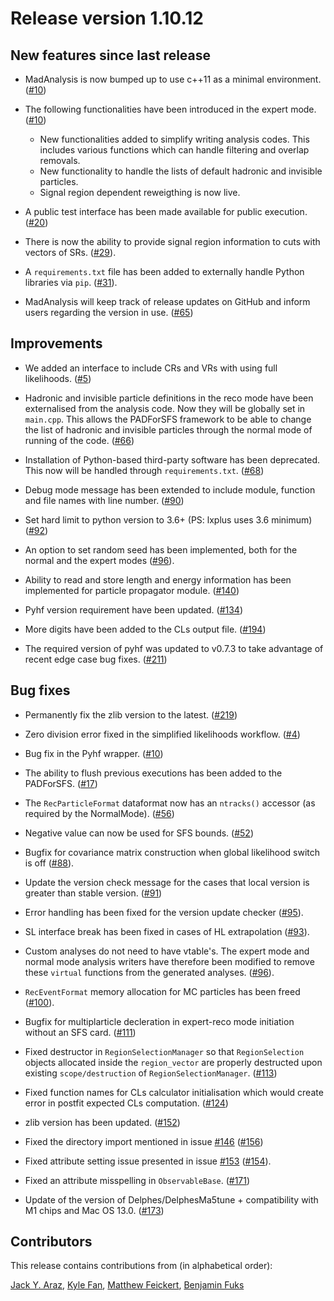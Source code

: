 # Release version 1.10.12

## New features since last release

* MadAnalysis is now bumped up to use c++11 as a minimal environment.
   ([#10](https://github.com/MadAnalysis/madanalysis5/pull/10))

* The following functionalities have been introduced in the expert mode.
   ([#10](https://github.com/MadAnalysis/madanalysis5/pull/10))
  * New functionalities added to simplify writing analysis codes. This includes
     various functions which can handle filtering and overlap removals.
  * New functionality to handle the lists of default hadronic and invisible
     particles.
  * Signal region dependent reweigthing is now live.

* A public test interface has been made available for public execution.
   ([#20](https://github.com/MadAnalysis/madanalysis5/pull/20))

* There is now the ability to provide signal region information to cuts with
   vectors of SRs.
   ([#29](https://github.com/MadAnalysis/madanalysis5/pull/29)).

* A `requirements.txt` file has been added to externally handle Python
   libraries via `pip`.
   ([#31](https://github.com/MadAnalysis/madanalysis5/pull/31)).

* MadAnalysis will keep track of release updates on GitHub and inform users
   regarding the version in use.
   ([#65](https://github.com/MadAnalysis/madanalysis5/pull/65))

## Improvements

* We added an interface to include CRs and VRs with using full likelihoods.
   ([#5](https://github.com/MadAnalysis/madanalysis5/pull/5))

* Hadronic and invisible particle definitions in the reco mode have been externalised
   from the analysis code. Now they will be globally set in `main.cpp`. This allows the
   PADForSFS framework to be able to change the list of hadronic and invisible
   particles through the normal mode of running of the code.
   ([#66](https://github.com/MadAnalysis/madanalysis5/pull/66))

* Installation of Python-based third-party software has been deprecated.
   This now will be handled through `requirements.txt`.
   ([#68](https://github.com/MadAnalysis/madanalysis5/pull/68))

* Debug mode message has been extended to include module, function and file names
   with line number. ([#90](https://github.com/MadAnalysis/madanalysis5/pull/90))

* Set hard limit to python version to 3.6+ (PS: lxplus uses 3.6 minimum)
   ([#92](https://github.com/MadAnalysis/madanalysis5/pull/92))

* An option to set random seed has been implemented, both for the normal and the expert modes
   ([#96](https://github.com/MadAnalysis/madanalysis5/pull/96)).

* Ability to read and store length and energy information has been implemented
  for particle propagator module.
  ([#140](https://github.com/MadAnalysis/madanalysis5/pull/140))

* Pyhf version requirement have been updated.
  ([#134](https://github.com/MadAnalysis/madanalysis5/pull/134))

* More digits have been added to the CLs output file.
  ([#194](https://github.com/MadAnalysis/madanalysis5/pull/194))

* The required version of pyhf was updated to v0.7.3 to take advantage of recent
  edge case bug fixes.
  ([#211](https://github.com/MadAnalysis/madanalysis5/pull/211))

## Bug fixes

* Permanently fix the zlib version to the latest.
   ([#219](https://github.com/MadAnalysis/madanalysis5/pull/219))

* Zero division error fixed in the simplified likelihoods workflow.
   ([#4](https://github.com/MadAnalysis/madanalysis5/pull/4))

* Bug fix in the Pyhf wrapper.
   ([#10](https://github.com/MadAnalysis/madanalysis5/pull/10))

* The ability to flush previous executions has been added to the PADForSFS.
   ([#17](https://github.com/MadAnalysis/madanalysis5/pull/17))

* The `RecParticleFormat` dataformat now has an `ntracks()` accessor (as
   required by the NormalMode).
   ([#56](https://github.com/MadAnalysis/madanalysis5/pull/56))

* Negative value can now be used for SFS bounds.
   ([#52](https://github.com/MadAnalysis/madanalysis5/pull/52))

* Bugfix for covariance matrix construction when global likelihood switch is off
   ([#88](https://github.com/MadAnalysis/madanalysis5/pull/88)).

* Update the version check message for the cases that local version is greater
   than stable version. ([#91](https://github.com/MadAnalysis/madanalysis5/pull/91))
* Error handling has been fixed for the version update checker
   ([#95](https://github.com/MadAnalysis/madanalysis5/pull/95)).

* SL interface break has been fixed in cases of HL extrapolation
   ([#93](https://github.com/MadAnalysis/madanalysis5/pull/93)).

* Custom analyses do not need to have vtable's. The expert mode and normal mode
   analysis writers have therefore been modified to remove these `virtual` functions
   from the generated analyses.
   ([#96](https://github.com/MadAnalysis/madanalysis5/pull/96)).

* `RecEventFormat` memory allocation for MC particles has been freed
   ([#100](https://github.com/MadAnalysis/madanalysis5/pull/100)).

* Bugfix for multiplarticle decleration in expert-reco mode initiation without an SFS card.
  ([#111](https://github.com/MadAnalysis/madanalysis5/pull/111))

* Fixed destructor in `RegionSelectionManager` so that `RegionSelection`
  objects allocated inside the `region_vector` are properly destructed upon
  existing `scope/destruction` of `RegionSelectionManager`.
  ([#113](https://github.com/MadAnalysis/madanalysis5/pull/113))

* Fixed function names for CLs calculator initialisation which would create
  error in postfit expected CLs computation.
  ([#124](https://github.com/MadAnalysis/madanalysis5/pull/124))

* zlib version has been updated.
  ([#152](https://github.com/MadAnalysis/madanalysis5/pull/152))

* Fixed the directory import mentioned in issue [#146](https://github.com/MadAnalysis/madanalysis5/issues/146)
 ([#156](https://github.com/MadAnalysis/madanalysis5/pull/156))

* Fixed attribute setting issue presented in issue [#153](https://github.com/MadAnalysis/madanalysis5/issues/153)
  ([#154](https://github.com/MadAnalysis/madanalysis5/pull/154)).

* Fixed an attribute misspelling in `ObservableBase`.
   ([#171](https://github.com/MadAnalysis/madanalysis5/pull/171))

* Update of the version of Delphes/DelphesMa5tune + compatibility with M1 chips and Mac OS 13.0.
   ([#173](https://github.com/orgs/MadAnalysis/discussions/173))

## Contributors

This release contains contributions from (in alphabetical order):

[Jack Y. Araz](https://github.com/jackaraz),
[Kyle Fan](https://github.com/kfan326),
[Matthew Feickert](https://github.com/matthewfeickert),
[Benjamin Fuks](https://github.com/bfuks)
